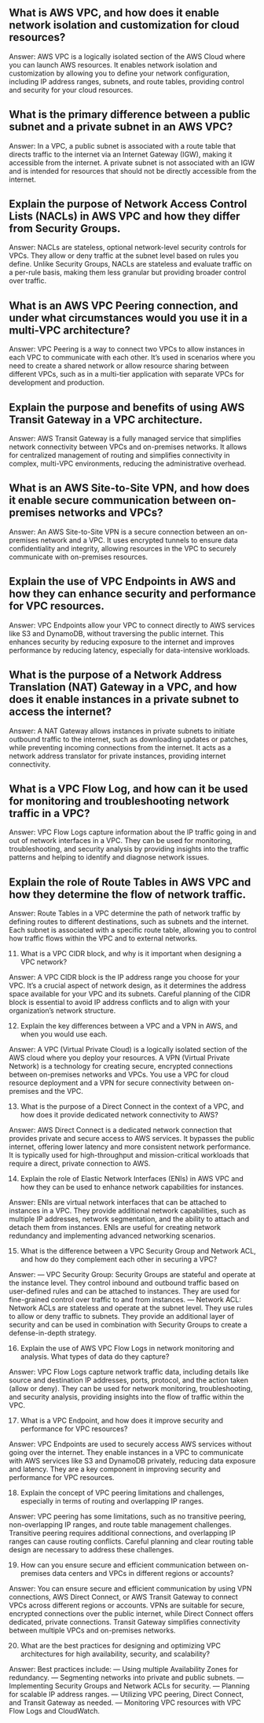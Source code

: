 ## What is AWS VPC, and how does it enable network isolation and customization for cloud resources?

Answer: AWS VPC is a logically isolated section of the AWS Cloud where you can launch AWS resources. It enables network isolation and customization by allowing you to define your network configuration, including IP address ranges, subnets, and route tables, providing control and security for your cloud resources.

## What is the primary difference between a public subnet and a private subnet in an AWS VPC?

Answer: In a VPC, a public subnet is associated with a route table that directs traffic to the internet via an Internet Gateway (IGW), making it accessible from the internet. A private subnet is not associated with an IGW and is intended for resources that should not be directly accessible from the internet.

## Explain the purpose of Network Access Control Lists (NACLs) in AWS VPC and how they differ from Security Groups.

Answer: NACLs are stateless, optional network-level security controls for VPCs. They allow or deny traffic at the subnet level based on rules you define. Unlike Security Groups, NACLs are stateless and evaluate traffic on a per-rule basis, making them less granular but providing broader control over traffic.

## What is an AWS VPC Peering connection, and under what circumstances would you use it in a multi-VPC architecture?

Answer: VPC Peering is a way to connect two VPCs to allow instances in each VPC to communicate with each other. It’s used in scenarios where you need to create a shared network or allow resource sharing between different VPCs, such as in a multi-tier application with separate VPCs for development and production.

## Explain the purpose and benefits of using AWS Transit Gateway in a VPC architecture.

Answer: AWS Transit Gateway is a fully managed service that simplifies network connectivity between VPCs and on-premises networks. It allows for centralized management of routing and simplifies connectivity in complex, multi-VPC environments, reducing the administrative overhead.

## What is an AWS Site-to-Site VPN, and how does it enable secure communication between on-premises networks and VPCs?

Answer: An AWS Site-to-Site VPN is a secure connection between an on-premises network and a VPC. It uses encrypted tunnels to ensure data confidentiality and integrity, allowing resources in the VPC to securely communicate with on-premises resources.

## Explain the use of VPC Endpoints in AWS and how they can enhance security and performance for VPC resources.

Answer: VPC Endpoints allow your VPC to connect directly to AWS services like S3 and DynamoDB, without traversing the public internet. This enhances security by reducing exposure to the internet and improves performance by reducing latency, especially for data-intensive workloads.

## What is the purpose of a Network Address Translation (NAT) Gateway in a VPC, and how does it enable instances in a private subnet to access the internet?

Answer: A NAT Gateway allows instances in private subnets to initiate outbound traffic to the internet, such as downloading updates or patches, while preventing incoming connections from the internet. It acts as a network address translator for private instances, providing internet connectivity.

## What is a VPC Flow Log, and how can it be used for monitoring and troubleshooting network traffic in a VPC?

Answer: VPC Flow Logs capture information about the IP traffic going in and out of network interfaces in a VPC. They can be used for monitoring, troubleshooting, and security analysis by providing insights into the traffic patterns and helping to identify and diagnose network issues.

## Explain the role of Route Tables in AWS VPC and how they determine the flow of network traffic.

Answer: Route Tables in a VPC determine the path of network traffic by defining routes to different destinations, such as subnets and the internet. Each subnet is associated with a specific route table, allowing you to control how traffic flows within the VPC and to external networks.

11. What is a VPC CIDR block, and why is it important when designing a VPC network?

Answer: A VPC CIDR block is the IP address range you choose for your VPC. It’s a crucial aspect of network design, as it determines the address space available for your VPC and its subnets. Careful planning of the CIDR block is essential to avoid IP address conflicts and to align with your organization’s network structure.

12. Explain the key differences between a VPC and a VPN in AWS, and when you would use each.

Answer: A VPC (Virtual Private Cloud) is a logically isolated section of the AWS cloud where you deploy your resources. A VPN (Virtual Private Network) is a technology for creating secure, encrypted connections between on-premises networks and VPCs. You use a VPC for cloud resource deployment and a VPN for secure connectivity between on-premises and the VPC.

13. What is the purpose of a Direct Connect in the context of a VPC, and how does it provide dedicated network connectivity to AWS?

Answer: AWS Direct Connect is a dedicated network connection that provides private and secure access to AWS services. It bypasses the public internet, offering lower latency and more consistent network performance. It is typically used for high-throughput and mission-critical workloads that require a direct, private connection to AWS.

14. Explain the role of Elastic Network Interfaces (ENIs) in AWS VPC and how they can be used to enhance network capabilities for instances.

Answer: ENIs are virtual network interfaces that can be attached to instances in a VPC. They provide additional network capabilities, such as multiple IP addresses, network segmentation, and the ability to attach and detach them from instances. ENIs are useful for creating network redundancy and implementing advanced networking scenarios.

15. What is the difference between a VPC Security Group and Network ACL, and how do they complement each other in securing a VPC?

Answer:
— VPC Security Group: Security Groups are stateful and operate at the instance level. They control inbound and outbound traffic based on user-defined rules and can be attached to instances. They are used for fine-grained control over traffic to and from instances.
— Network ACL: Network ACLs are stateless and operate at the subnet level. They use rules to allow or deny traffic to subnets. They provide an additional layer of security and can be used in combination with Security Groups to create a defense-in-depth strategy.

16. Explain the use of AWS VPC Flow Logs in network monitoring and analysis. What types of data do they capture?

Answer: VPC Flow Logs capture network traffic data, including details like source and destination IP addresses, ports, protocol, and the action taken (allow or deny). They can be used for network monitoring, troubleshooting, and security analysis, providing insights into the flow of traffic within the VPC.

17. What is a VPC Endpoint, and how does it improve security and performance for VPC resources?

Answer: VPC Endpoints are used to securely access AWS services without going over the internet. They enable instances in a VPC to communicate with AWS services like S3 and DynamoDB privately, reducing data exposure and latency. They are a key component in improving security and performance for VPC resources.

18. Explain the concept of VPC peering limitations and challenges, especially in terms of routing and overlapping IP ranges.

Answer: VPC peering has some limitations, such as no transitive peering, non-overlapping IP ranges, and route table management challenges. Transitive peering requires additional connections, and overlapping IP ranges can cause routing conflicts. Careful planning and clear routing table design are necessary to address these challenges.

19. How can you ensure secure and efficient communication between on-premises data centers and VPCs in different regions or accounts?

Answer: You can ensure secure and efficient communication by using VPN connections, AWS Direct Connect, or AWS Transit Gateway to connect VPCs across different regions or accounts. VPNs are suitable for secure, encrypted connections over the public internet, while Direct Connect offers dedicated, private connections. Transit Gateway simplifies connectivity between multiple VPCs and on-premises networks.

20. What are the best practices for designing and optimizing VPC architectures for high availability, security, and scalability?

Answer: Best practices include:
— Using multiple Availability Zones for redundancy.
— Segmenting networks into private and public subnets.
— Implementing Security Groups and Network ACLs for security.
— Planning for scalable IP address ranges.
— Utilizing VPC peering, Direct Connect, and Transit Gateway as needed.
— Monitoring VPC resources with VPC Flow Logs and CloudWatch.
